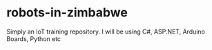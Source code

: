 # robots-in-zimbabwe
Simply an IoT training repository. I will be using C#, ASP.NET, Arduino Boards, Python etc
